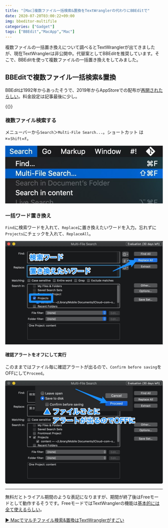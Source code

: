 ```yaml
---
title: "[Mac]複数ファイル一括検索&置換をTextWranglerの代わりにBBEditで"
date: 2020-07-20T03:00:22+09:00
img: bbeditor-multifile
categories: ["Gadget"]
tags: ["BBEdit","MacApp","Mac"]
---
```


複数ファイルの一括置き換えについて調べるとTextWranglerが出てきましたが、現在TextWranglerは非公開中。代替案としてBBEditを推奨しています。そこで、BBEditを使って複数ファイルの一括置き換えをしてみました。

## BBEditで複数ファイル一括検索&置換

BBEditは1992年からあったそうで、2019年からAppStoreでの配布が[再開されたらしい](https://twitter.com/pschiller/status/1113838263842693120?ref_src=twsrc%5Etfw%7Ctwcamp%5Etweetembed%7Ctwterm%5E1113838715133149186%7Ctwgr%5E&ref_url=https%3A%2F%2Fapplech2.com%2Farchives%2F20190405-bbedit-return-to-mac-app-store-since-2014.html)。料金設定は記事最後に少し。

{{<blogcard url="https://apps.apple.com/jp/app/bbedit/id404009241">}}

### 複数ファイル検索する

メニューバーから`Search`＞`Multi-File Search...`。ショートカット は`⌘`+`Shift`+`F`。

![BBEditメニューバー：Search＞Multi-File Search...](../../../images/mac-bbeditor-multifile-1.jpg)

### 一括ワード置き換え

`Find`に検索ワードを入れて、`Replace`に置き換えたいワードを入力。忘れずに`Projects`にチェックを入れて、`ReplaceAll`。

![](../../../images/mac-bbeditor-multifile-2.jpg)

#### 確認アラートをオフにして実行

このままではファイル毎に確認アラートが出るので、`Confirm before saving`をOFFにして`Proceed`。

![](../../../images/mac-bbeditor-multifile-3.jpg)

***

無料だとトライアル期間のような表記になりますが、期間が終了後はFreeモードとして動作するそうです。FreeモードではTextWranglerの機能は[基本的には全て使えるらしい](https://www.barebones.com/products/textwrangler/)。

[▶︎ Macでマルチファイル検索&置換はTextWranglerがすごい](https://camcam.info/tips/4054)